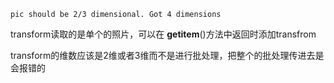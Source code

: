 ```
pic should be 2/3 dimensional. Got 4 dimensions
```

transform读取的是单个的照片，可以在  ____getitem____()方法中返回时添加transfrom

transform的维数应该是2维或者3维而不是进行批处理，把整个的批处理传进去是会报错的





